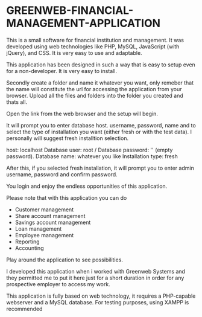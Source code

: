 # GREENWEB-FINANCIAL-MANAGEMENT-APPLICATION
This is a small software for financial institution and management. It was developed using web technologies like PHP, MySQL, JavaScript (with jQuery), and CSS. It is very easy to use and adaptable.

This application has been designed in such a way that is easy to setup even for a non-developer. It is very easy to install.

Secondly create a folder and name it whatever you want, only remeber that the name will constitute the url for accessing the application from your browser. Upload all the files and folders into the folder you created and thats all.

Open the link from the web browser and the setup will begin.

It will prompt you to enter database host. username, password, name and to select the type of installation you want (either fresh or with the test data). I personally will suggest fresh installtion selection.

host: localhost
Database user: root /
Database password: '' (empty password).
Database name: whatever you like
Installation type: fresh

After this, if you selected fresh installation, it will prompt you to enter admin username, password and confirm password.

You login and enjoy the endless opportunities of this application.

Please note that with this application you can do 
- Customer management
- Share account management
- Savings account management
- Loan management
- Employee management
- Reporting
- Accounting

Play around the application to see possibilities.

I developed this application when i worked with Greenweb Systems and they permitted me to put it here just for a short duration in order for any prospective employer to access my work.

This application is fully based on web technology, it requires a PHP-capable webserver and a MySQL database. For testing purposes, using XAMPP is recommended

